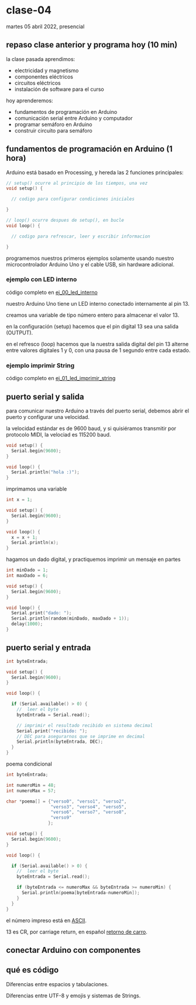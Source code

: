 # clase-04

martes 05 abril 2022, presencial

## repaso clase anterior y programa hoy (10 min)

la clase pasada aprendimos:

* electricidad y magnetismo
* componentes eléctricos
* circuitos eléctricos
* instalación de software para el curso

hoy aprenderemos:

* fundamentos de programación en Arduino
* comunicación serial entre Arduino y computador
* programar semáforo en Arduino
* construir circuito para semáforo

## fundamentos de programación en Arduino (1 hora)

Arduino está basado en Processing, y hereda las 2 funciones principales:

```C++
// setup() ocurre al principio de los tiempos, una vez
void setup() {

  // codigo para configurar condiciones iniciales

}

// loop() ocurre despues de setup(), en bucle
void loop() {

  // codigo para refrescar, leer y escribir informacion

}
```

programemos nuestros primeros ejemplos solamente usando nuestro microcontrolador Arduino Uno y el cable USB, sin hardware adicional.

### ejemplo con LED interno

código completo en [ej_00_led_interno](ej_00_led_interno)

nuestro Arduino Uno tiene un LED interno conectado internamente al pin 13.

creamos una variable de tipo número entero para almacenar el valor 13.

en la configuración (setup) hacemos que el pin digital 13 sea una salida (OUTPUT).

en el refresco (loop) hacemos que la nuestra salida digital del pin 13 alterne entre valores digitales 1 y 0, con una pausa de 1 segundo entre cada estado.

### ejemplo imprimir String

código completo en [ej_01_led_imprimir_string](ej_00_led_interno)

## puerto serial y salida

para comunicar nuestro Arduino a través del puerto serial, debemos abrir el puerto y configurar una velocidad.

la velocidad estándar es de 9600 baud, y si quisiéramos transmitir por protocolo MIDI, la velociad es 115200 baud.

```C++
void setup() {
  Serial.begin(9600);
}

void loop() {
  Serial.println("hola :)");
}
```

imprimamos una variable

```C++
int x = 1;

void setup() {
  Serial.begin(9600);
}

void loop() {
  x = x + 1;
  Serial.println(x);
}
```

hagamos un dado digital, y practiquemos imprimir un mensaje en partes

```C++
int minDado = 1;
int maxDado = 6;

void setup() {
  Serial.begin(9600);
}

void loop() {
  Serial.print("dado: ");
  Serial.println(random(minDado, maxDado + 1));
  delay(1000);
}
```

## puerto serial y entrada

```C++
int byteEntrada;

void setup() {
  Serial.begin(9600);
}

void loop() {

  if (Serial.available() > 0) {
    //  leer el byte
    byteEntrada = Serial.read();

    // imprimir el resultado recibido en sistema decimal
    Serial.print("recibido: ");
    // DEC para asegurarnos que se imprime en decimal
    Serial.println(byteEntrada, DEC);
  }
}
```

poema condicional

```C++
int byteEntrada;

int numeroMin = 48;
int numeroMax = 57;

char *poema[] = {"verso0", "verso1", "verso2",
                 "verso3", "verso4", "verso5",
                 "verso6", "verso7", "verso8",
                 "verso9"
                };

void setup() {
  Serial.begin(9600);
}

void loop() {

  if (Serial.available() > 0) {
    //  leer el byte
    byteEntrada = Serial.read();

    if (byteEntrada <= numeroMax && byteEntrada >= numeroMin) {
      Serial.println(poema[byteEntrada-numeroMin]);
    }
  }
}
```




el número impreso está en [ASCII](https://es.wikipedia.org/wiki/ASCII).

13 es CR, por carriage return, en español [retorno de carro](https://es.wikipedia.org/wiki/Retorno_de_carro).

## conectar Arduino con componentes

## qué es código

Diferencias entre espacios y tabulaciones.

Diferencias entre UTF-8 y emojis y sistemas de Strings.

